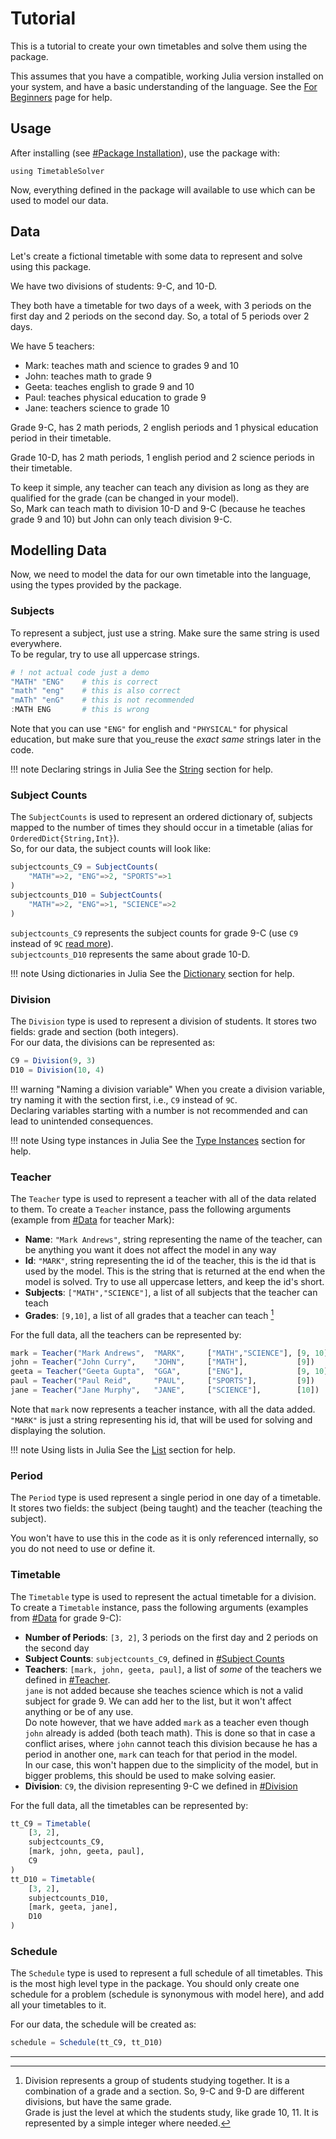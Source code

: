 # Tutorial

This is a tutorial to create your own timetables and solve them using the package.

This assumes that you have a compatible, working Julia version installed on your system, and have a basic understanding of the language. See the [For Beginners](beginner) page for help.

## Usage

After installing (see [#Package Installation](beginner/#Package-Installation)), use the package with:
```
using TimetableSolver
```
Now, everything defined in the package will available to use which can be used to model our data.

## Data

Let's create a fictional timetable with some data to represent and solve using this package.

We have two divisions of students: 9-C, and 10-D.

They both have a timetable for two days of a week, with 3 periods on the first day and 2 periods on the second day. So, a total of 5 periods over 2 days.

We have 5 teachers:
- Mark: teaches math and science to grades 9 and 10
- John: teaches math to grade 9
- Geeta: teaches english to grade 9 and 10
- Paul: teaches physical education to grade 9
- Jane: teachers science to grade 10

Grade 9-C, has 2 math periods, 2 english periods and 1 physical education period in their timetable.

Grade 10-D, has 2 math periods, 1 english period and 2 science periods in their timetable.

To keep it simple, any teacher can teach any division as long as they are qualified for the grade (can be changed in your model).  
So, Mark can teach math to division 10-D and 9-C (because he teaches grade 9 and 10) but John can only teach division 9-C.

## Modelling Data

Now, we need to model the data for our own timetable into the language, using the types provided by the package.

### Subjects

To represent a subject, just use a string. Make sure the same string is used everywhere.  
To be regular, try to use all uppercase strings.

```julia
# ! not actual code just a demo
"MATH" "ENG"    # this is correct
"math" "eng"    # this is also correct
"mATh" "enG"    # this is not recommended
:MATH ENG       # this is wrong
```
Note that you can use `"ENG"` for english and `"PHYSICAL"` for physical education, but make sure that you_reuse the _exact same_ strings later in the code.

!!! note Declaring strings in Julia
    See the [String](beginner/#String) section for help.
    

### Subject Counts

The `SubjectCounts` is used to represent an ordered dictionary of, subjects mapped to the number of times they should occur in a timetable (alias for `OrderedDict{String,Int}`).  
So, for our data, the subject counts will look like:
```julia
subjectcounts_C9 = SubjectCounts(
    "MATH"=>2, "ENG"=>2, "SPORTS"=>1
)
subjectcounts_D10 = SubjectCounts(
    "MATH"=>2, "ENG"=>1, "SCIENCE"=>2
)
```
`subjectcounts_C9` represents the subject counts for grade 9-C (use `C9` instead of `9C` [read more](#Division)).  
`subjectcounts_D10` represents the same about grade 10-D.

!!! note Using dictionaries in Julia
    See the [Dictionary](beginner/#Dictionary) section for help.

### Division

The `Division` type is used to represent a division of students.
It stores two fields: grade and section (both integers).  
For our data, the divisions can be represented as:
```julia
C9 = Division(9, 3)
D10 = Division(10, 4)
```
!!! warning "Naming a division variable"
    When you create a division variable, try naming it with the section first, i.e., `C9` instead of `9C`.  
    Declaring variables starting with a number is not recommended and can lead to unintended consequences.

!!! note Using type instances in Julia
    See the [Type Instances](beginner/#Type-Instances) section for help.

### Teacher

The `Teacher` type is used to represent a teacher with all of the data related to them.
To create a `Teacher` instance, pass the following arguments (example from [#Data](#Data) for teacher Mark):
- **Name**: `"Mark Andrews"`, string representing the name of the teacher, can be anything you want it does not affect the model in any way
- **Id**: `"MARK"`, string representing the id of the teacher, this is the id that is used by the model. 
  This is the string that is returned at the end when the model is solved. Try to use all uppercase letters, and keep the id's short.
- **Subjects**: `["MATH","SCIENCE"]`, a list of all subjects that the teacher can teach
- **Grades**: `[9,10]`, a list of all grades that a teacher can teach [^1]

For the full data, all the teachers can be represented by:
```julia
mark = Teacher("Mark Andrews",  "MARK",     ["MATH","SCIENCE"], [9, 10])
john = Teacher("John Curry",    "JOHN",     ["MATH"],           [9])
geeta = Teacher("Geeta Gupta",  "GGA",      ["ENG"],            [9, 10])
paul = Teacher("Paul Reid",     "PAUL",     ["SPORTS"],         [9])
jane = Teacher("Jane Murphy",   "JANE",     ["SCIENCE"],        [10])
```
Note that `mark` now represents a teacher instance, with all the data added. `"MARK"` is just a string representing his id, that will be used for solving and displaying the solution.

!!! note Using lists in Julia
    See the [List](beginner/#List) section for help.


### Period

The `Period` type is used represent a single period in one day of a timetable.
It stores two fields: the subject (being taught) and the teacher (teaching the subject).

You won't have to use this in the code as it is only referenced internally, so you do not need to use or define it.

### Timetable

The `Timetable` type is used to represent the actual timetable for a division.  
To create a `Timetable` instance, pass the following arguments (examples from [#Data](#Data) for grade 9-C):
- **Number of Periods**: `[3, 2]`, 3 periods on the first day and 2 periods on the second day
- **Subject Counts**: `subjectcounts_C9`, defined in [#Subject Counts](#Subject-Counts)
- **Teachers**: `[mark, john, geeta, paul]`, a list of _some_ of the teachers we defined in [#Teacher](#Teacher).  
  `jane` is not added because she teaches science which is not a valid subject for grade 9. We can add her to the list, but it won't affect anything or be of any use.  
  Do note however, that we have added `mark` as a teacher even though `john` already is added (both teach math). This is done so that in case a conflict arises, where `john` cannot teach this division because he has a period in another one, `mark` can teach for that period in the model.  
  In our case, this won't happen due to the simplicity of the model, but in bigger problems, this should be used to make solving easier.
- **Division**: `C9`, the division representing 9-C we defined in [#Division](#Division)

For the full data, all the timetables can be represented by:
```julia
tt_C9 = Timetable(
    [3, 2],
    subjectcounts_C9,
    [mark, john, geeta, paul],
    C9
)
tt_D10 = Timetable(
    [3, 2],
    subjectcounts_D10,
    [mark, geeta, jane],
    D10
)
```

### Schedule

The `Schedule` type is used to represent a full schedule of all timetables. This is the most high level type in the package.
You should only create one schedule for a problem (schedule is synonymous with model here), and add all your timetables to it.

For our data, the schedule will be created as:
```julia
schedule = Schedule(tt_C9, tt_D10)
```

---

[^1]: Division represents a group of students studying together. It is a combination of a grade and a section. So, 9-C and 9-D are different divisions, but have the same grade.  
    Grade is just the level at which the students study, like grade 10, 11. It is represented by a simple integer where needed.
